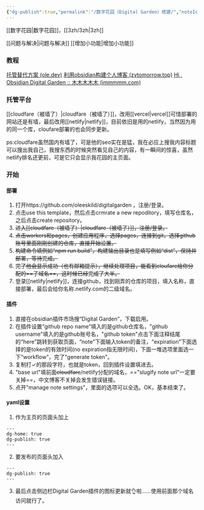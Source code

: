 ```yaml
---
{"dg-publish":true,"permalink":"/数字花园（Digital Garden）搭建/","noteIcon":""}
---
```


[[数字花园\|数字花园]]，[[3zh/3zh\|3zh]]


[[问题与解决\|问题与解决]]
[[增加小功能\|增加小功能]]

### 教程
[托管替代方案 (ole.dev)](https://dg-docs.ole.dev/advanced/hosting-alternatives/)
[利用obsidian构建个人博客 (zytomorrow.top)](https://zytomorrow.top/%E6%8A%80%E6%9C%AF%E6%8A%98%E8%85%BE/%E5%88%A9%E7%94%A8obsidian%E6%9E%84%E5%BB%BA%E4%B8%AA%E4%BA%BA%E5%8D%9A%E5%AE%A2/#github)
[Hi , Obsidian Digital Garden :: 木木木木木 (immmmm.com)](https://immmmm.com/hi-obsidian-digital-garden/)
### 托管平台
[[cloudfare（被墙了）\|cloudfare（被墙了）]]，改用[[vercel\|vercel]]可惜部署的网站还是有墙，最后改用[[netlify\|netlify]]，目前依旧是用的netlify，当然因为用的同一个库，cloufare部署的也会同步更新。

ps:cloudfare虽然国内有墙了，可是他的seo实在是猛，我在必应上搜我内容标题可以搜出我自己，我搜东西的时候突然看见自己的内容，有一瞬间的惊喜，虽然netlify排名还更前，可是它只会显示我花园的主页面。
### 开始
#### 部署
1. 打开https://github.com/oleeskild/digitalgarden ，注册/登录。
2. 点击use this template，然后点击crmrate a new repoditory，填写仓库名，之后点击create repository。
3. ~~进入[[cloudfare（被墙了）\|cloudfare（被墙了）]]，注册/登录。~~
4. ~~点击workers和pages，创建应用程序，选择pages，连接到git，选择github账号里面刚刚创建的仓库，直接开始设置。~~
5. ~~构建命令填例如“npm run build”，构建输出目录也是填写例如“dist”，保持并部署，等待完成。~~
6. ~~完了他会显示成功（也有邮箱提示），继续处理项目，能看到cloufare给你分配的==子域名==，这时候已经完成了大半。~~
3. 登录[[netlify\|netlify]]，连接github，找到刚弄的仓库的项目，填入名称，直接部署，最后会给你名称.netlify.com的二级域名。

#### 插件
1. 直接在obsidian插件市场搜“Digital Garden”，下载启用。
2. 在插件设置“github repo name”填入的是github仓库名，"github username"填入的是github账号名，"github token"点击下面注释结尾的“here”跳转到获取页面，“note”下面输入token的备注，“expiration”下面选择的是token的有效时间(no expiration指无限时间)，下面一堆选项里面选一下“workflow”，完了"generate token"。
3. 复制打✓的那段字符，也就是token，回到插件设置填进去。
4. "base url"填前面~~cloudfare~~/netlify分配的域名，=="slugify note url"一定要关掉==，中文博客不关掉会发生错误链接。
5. 点开"manage note settings"，里面的选项可以全选。OK，基本结束了。

#### yaml设置
1. 作为主页的页面头加上
```
---
dg-home: true
dg-publish: true
---
```
2. 要发布的页面头加入
```
---
dg-publish: true
---
```
3. 最后点击侧边栏Digital Garden插件的图标更新就👌啦……使用前面那个域名访问就行了。



